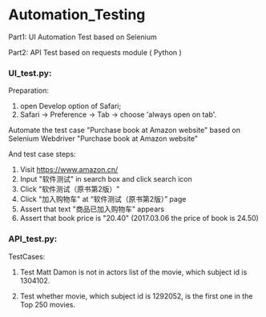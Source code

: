 # Automation_Testing

Part1: UI Automation Test based on Selenium

Part2: API Test based on requests module ( Python )


### UI_test.py:

Preparation:

1. open Develop option of Safari;
2. Safari -> Preference -> Tab -> choose 'always open on tab'.

Automate the test case "Purchase book at Amazon website" based on Selenium Webdriver
"Purchase book at Amazon website" 

And test case steps: 

1. Visit https://www.amazon.cn/
2. Input "软件测试" in search box and click search icon
3. Click "软件测试（原书第2版）"
4. Click "加入购物车" at “软件测试（原书第2版）” page
5. Assert that text "商品已加入购物车" appears 
6. Assert that book price is "20.40" (2017.03.06 the price of book is 24.50)


### API_test.py:

TestCases:

1. Test Matt Damon is not in actors list of the movie, which subject id is 1304102.

2. Test whether movie, which subject id is 1292052, is the first one in the Top 250 movies.


